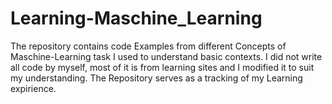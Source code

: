 # Learning-Maschine_Learning
The repository contains code Examples from different Concepts of Maschine-Learning task I used to understand basic contexts. I did not write all code by myself, most of it is from learning sites and  I modified it to suit my understanding. The Repository serves as a tracking of my Learning expirience.
